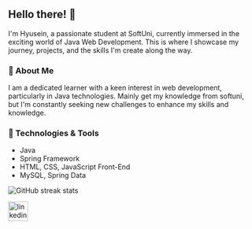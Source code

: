 ## Hello there! 👋

I'm Hyusein, a passionate student at SoftUni, currently immersed in the exciting world of Java Web Development. This is where I showcase my journey, projects, and the skills I'm create along the way.

### 🚀 About Me

I am a dedicated learner with a keen interest in web development, particularly in Java technologies. Mainly get my knowledge from softuni, but I'm constantly seeking new challenges to enhance my skills and knowledge.

### 🔧 Technologies & Tools

- Java
- Spring Framework
- HTML, CSS, JavaScript Front-End
- MySQL, Spring Data

![GitHub streak stats](https://streak-stats.demolab.com/?user=hyuseinlesho)  

[<img src='https://cdn.jsdelivr.net/npm/simple-icons@3.0.1/icons/linkedin.svg' alt='linkedin' height='40'>](https://www.linkedin.com/in/hyusein-lesho-944640291/)  

